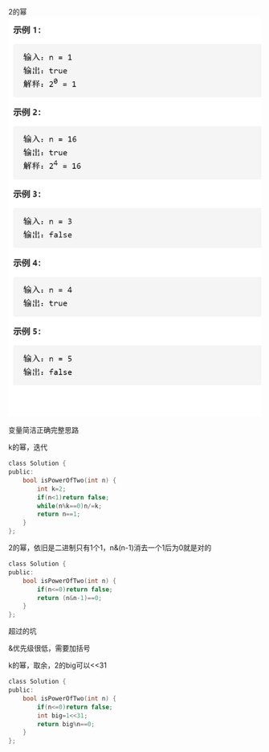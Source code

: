 2的幂![img](image/1628486433544.png)

变量简洁正确完整思路

k的幂，迭代

```c
class Solution {
public:
    bool isPowerOfTwo(int n) {
        int k=2;
        if(n<1)return false;
        while(n%k==0)n/=k;
        return n==1;
    }
};
```

2的幂，依旧是二进制只有1个1，n&(n-1)消去一个1后为0就是对的



```c
class Solution {
public:
    bool isPowerOfTwo(int n) {
        if(n<=0)return false;
        return (n&n-1)==0;
    }
};
```

超过的坑

&优先级很低，需要加括号

k的幂，取余，2的big可以<<31

```c
class Solution {
public:
    bool isPowerOfTwo(int n) {
        if(n<=0)return false;
        int big=1<<31;
        return big%n==0;
    }
};
```

